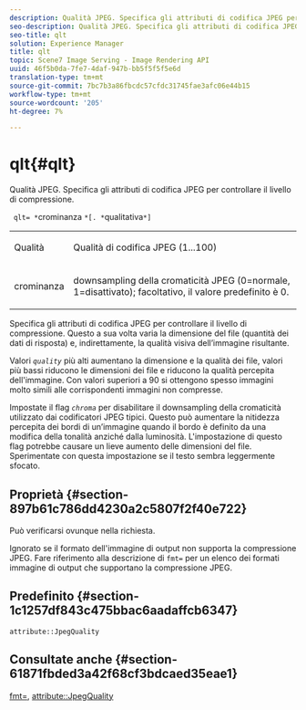 ```yaml
---
description: Qualità JPEG. Specifica gli attributi di codifica JPEG per controllare il livello di compressione.
seo-description: Qualità JPEG. Specifica gli attributi di codifica JPEG per controllare il livello di compressione.
seo-title: qlt
solution: Experience Manager
title: qlt
topic: Scene7 Image Serving - Image Rendering API
uuid: 46f5b0da-7fe7-4daf-947b-bb5f5f5f5e6d
translation-type: tm+mt
source-git-commit: 7bc7b3a86fbcdc57cfdc31745fae3afc06e44b15
workflow-type: tm+mt
source-wordcount: '205'
ht-degree: 7%

---
```



# qlt{#qlt}

Qualità JPEG. Specifica gli attributi di codifica JPEG per controllare il livello di compressione.

` qlt= *`crominanza `*[. *`qualitativa`*]`

<table id="simpletable_A245B6A3D2374A6A89DE63A5621CFEC0"> 
 <tr class="strow"> 
  <td class="stentry"> <p> <span class="varname"> Qualità </span> </p> </td> 
  <td class="stentry"> <p>Qualità di codifica JPEG (1...100) </p> </td> 
 </tr> 
 <tr class="strow"> 
  <td class="stentry"> <p> <span class="varname"> crominanza  </span> </p> </td> 
  <td class="stentry"> <p>downsampling della cromaticità JPEG (0=normale, 1=disattivato); facoltativo, il valore predefinito è 0. </p> </td> 
 </tr> 
</table>

Specifica gli attributi di codifica JPEG per controllare il livello di compressione. Questo a sua volta varia la dimensione del file (quantità dei dati di risposta) e, indirettamente, la qualità visiva dell’immagine risultante.

Valori *`quality`* più alti aumentano la dimensione e la qualità dei file, valori più bassi riducono le dimensioni dei file e riducono la qualità percepita dell&#39;immagine. Con valori superiori a 90 si ottengono spesso immagini molto simili alle corrispondenti immagini non compresse.

Impostate il flag *`chroma`* per disabilitare il downsampling della cromaticità utilizzato dai codificatori JPEG tipici. Questo può aumentare la nitidezza percepita dei bordi di un’immagine quando il bordo è definito da una modifica della tonalità anziché dalla luminosità. L&#39;impostazione di questo flag potrebbe causare un lieve aumento delle dimensioni del file. Sperimentate con questa impostazione se il testo sembra leggermente sfocato.

## Proprietà {#section-897b61c786dd4230a2c5807f2f40e722}

Può verificarsi ovunque nella richiesta.

Ignorato se il formato dell&#39;immagine di output non supporta la compressione JPEG. Fare riferimento alla descrizione di `fmt=` per un elenco dei formati immagine di output che supportano la compressione JPEG.

## Predefinito {#section-1c1257df843c475bbac6aadaffcb6347}

`attribute::JpegQuality`

## Consultate anche {#section-61871fbded3a42f68cf3bdcaed35eae1}

[fmt=](../../../../../ir-api/http-protocol/image-rendering-api-ref/c-ir-http-protocol-ref/c-ir-http-protocol-command-reference/r-ir-fmt.md#reference-4c743f67d56b47c5b774fcc900ff758c),  [attribute::JpegQuality](../../../../../ir-api/material-cat/image-rendering-api-ref/c-ir-material-catalog/c-ir-attributes-reference/r-ir-jpegquality.md#reference-d86fc5ad18bb436891efdbe1f98fea50)
